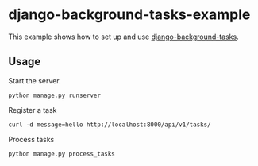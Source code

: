 django-background-tasks-example
===============================
This example shows how to set up and use [django-background-tasks](https://github.com/artera/django-background-tasks/).

## Usage

Start the server.

```
python manage.py runserver
```

Register a task

```
curl -d message=hello http://localhost:8000/api/v1/tasks/
```

Process tasks

```
python manage.py process_tasks
``` 
